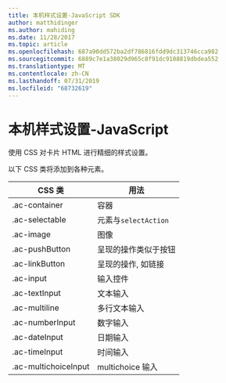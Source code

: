```yaml
---
title: 本机样式设置-JavaScript SDK
author: matthidinger
ms.author: mahiding
ms.date: 11/28/2017
ms.topic: article
ms.openlocfilehash: 687a90dd572ba2df786816fdd9dc313746cca982
ms.sourcegitcommit: 6889c7e1a38029d965c8f91dc9108819dbdea552
ms.translationtype: MT
ms.contentlocale: zh-CN
ms.lasthandoff: 07/31/2019
ms.locfileid: "68732619"
---
```

# <a name="native-styling---javascript"></a>本机样式设置-JavaScript

使用 CSS 对卡片 HTML 进行精细的样式设置。

以下 CSS 类将添加到各种元素。

| CSS 类 | 用法 |
|---|---|
| .ac-container | 容器 |
| .ac-selectable  | 元素与`selectAction` |
| .ac-image | 图像 |
| .ac-pushButton | 呈现的操作类似于按钮 |
| .ac-linkButton  | 呈现的操作, 如链接 |
| .ac-input | 输入控件|
| .ac-textInput| 文本输入 |
| .ac-multiline | 多行文本输入 |
| .ac-numberInput | 数字输入|
| .ac-dateInput | 日期输入|
| .ac-timeInput | 时间输入 |
| .ac-multichoiceInput | multichoice 输入|